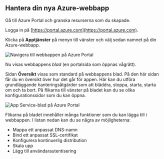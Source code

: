 ## <a name="manage-your-new-azure-web-app"></a>Hantera din nya Azure-webbapp

Gå till Azure Portal och granska resurserna som du skapade.

Logga in på [https://portal.azure.com](https://portal.azure.com).

Klicka på **Apptjänster** på menyn till vänster och välj sedan namnet på din Azure-webbapp.

![Navigera till webbappen på Azure Portal](media/manage-azure-web-app/portal1.png)

Nu visas webbappens _blad_ (en portalsida som öppnas vågrätt).

Sidan **Översikt** visas som standard på webbappens blad. På den här sidan får du en översikt över hur det går för appen. Här kan du utföra grundläggande hanteringsåtgärder som att bläddra, stoppa, starta, starta om och ta bort. På flikarna till vänster på bladet kan du se olika konfigurationssidor som du kan öppna.

![App Service-blad på Azure Portal](media/manage-azure-web-app/portal2.png)

Flikarna på bladet innehåller många funktioner som du kan lägga till i webbappen. I listan nedan kan du se några av möjligheterna:

* Mappa ett anpassat DNS-namn
* Bind ett anpassat SSL-certifikat
* Konfigurera kontinuerlig distribution
* Skala upp
* Lägg till användarautentisering